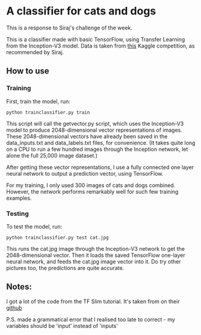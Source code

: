 # A classifier for cats and dogs

This is a response to Siraj's challenge of the week.

This is a classifier made with basic TensorFlow, using Transfer Learning from the Inception-V3 model. Data is taken from [this](https://www.kaggle.com/c/dogs-vs-cats) Kaggle competition, as recommended by Siraj. 

## How to use

### Training
First, train the model, run:

`python trainclassifier.py train`

This script will call the getvector.py script, which uses the Inception-V3 model to produce 2048-dimensional vector representations of images. These 2048-dimensional vectors have already been saved in the data_inputs.txt and data_labels.txt files, for convenience. (It takes quite long on a CPU to run a few hundred images through the Inception network, let alone the full 25,000 image dataset.)

After getting these vector representations, I use a fully connected one layer neural network to output a prediction vector, using TensorFlow.

For my training, I only used 300 images of cats and dogs combined. However, the network performs remarkably well for such few training examples.

### Testing
To test the model, run:

`python trainclassifier.py test cat.jpg`

This runs the cat.jpg image through the Inception-V3 network to get the 2048-dimensional vector. Then it loads the saved TensorFlow one-layer neural network, and feeds the cat.jpg image vector into it. Do try other pictures too, the predictions are quite accurate.


## Notes:

I got a lot of the code from the TF Slim tutorial. It's taken from on their [github](https://github.com/tensorflow/models/tree/master/slim)


P.S. made a grammatical error that I realised too late to correct - my variables should be 'input' instead of 'inputs'

